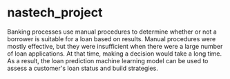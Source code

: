 # nastech_project
Banking processes use manual procedures to determine whether or not a borrower is suitable for a loan based on results. Manual procedures were mostly effective, but they were insufficient when there were a large number of loan applications. At that time, making a decision would take a long time. 
As a result, the loan prediction machine learning model can be used to assess a customer's loan status and build strategies.
